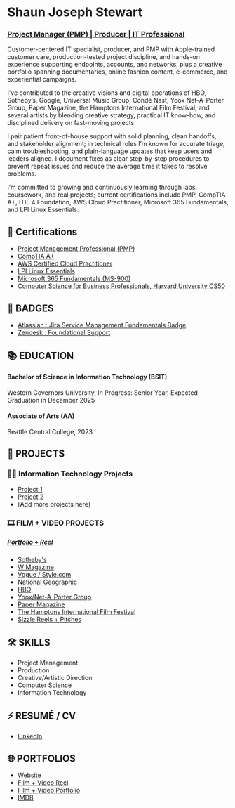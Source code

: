 # Shaun Joseph Stewart 
### [Project Manager (PMP) | Producer | IT Professional](http://www.linkedin.com/in/shaunjosephstewart)

Customer-centered IT specialist, producer, and PMP with Apple-trained customer care, production-tested project discipline, and hands-on experience supporting endpoints, accounts, and networks, plus a creative portfolio spanning documentaries, online fashion content, e-commerce, and experiential campaigns. 

I’ve contributed to the creative visions and digital operations of HBO, Sotheby’s, Google, Universal Music Group, Condé Nast, Yoox Net-A-Porter Group, Paper Magazine, the Hamptons International Film Festival, and several artists by blending creative strategy, practical IT know-how, and disciplined delivery on fast-moving projects. 

I pair patient front-of-house support with solid planning, clean handoffs, and stakeholder alignment; in technical roles I’m known for accurate triage, calm troubleshooting, and plain-language updates that keep users and leaders aligned. I document fixes as clear step-by-step procedures to prevent repeat issues and reduce the average time it takes to resolve problems.

I’m committed to growing and continuously learning through labs, coursework, and real projects; current certifications include PMP, CompTIA A+, ITIL 4 Foundation, AWS Cloud Practitioner, Microsoft 365 Fundamentals, and LPI Linux Essentials.



## 📜 Certifications

-  [Project Management Professional (PMP)](https://www.credly.com/badges/96b9bd60-9e60-40ba-950c-55433c63a4d0/public_url)
-  [CompTIA A+](https://www.credly.com/badges/cc51fc4b-cf2d-4d7b-8b79-a4f26e17b57f/linked_in_profile)
-  [AWS Certified Cloud Practitioner](https://www.credly.com/badges/160256c3-c7ac-4ad5-accf-6de5ae7cf4d2/linked_in_profile)
-  [LPI Linux Essentials](https://www.credly.com/badges/cad1596b-6f50-4b72-b575-f90bcb03b1db/linked_in_profile)
-  [Microsoft 365 Fundamentals (MS-900)](https://learn.microsoft.com/en-us/users/shaunjosephstewart-8076/credentials/2838c3e084e12475)
-  [Computer Science for Business Professionals, Harvard University CS50](https://certificates.cs50.io/954ec01c-cf18-486e-97a2-da8fba59bc1d)



## 📜 BADGES

-  [Atlassian : Jira Service Management Fundamentals Badge ](https://university.atlassian.com/student/award/m48Mrzu7ZXr4Mt93WuzJwwXN)
-  [Zendesk : Foundational Support](https://www.credly.com/badges/ffc2aa0c-4a03-48f7-a853-e263ef754b78)



## 📚 EDUCATION

#### Bachelor of Science in Information Technology (BSIT)
Western Governors University, In Progress: Senior Year, Expected Graduation in December 2025

#### Associate of Arts (AA)
Seattle Central College, 2023



## 💼 PROJECTS

### 👨‍💻 Information Technology Projects
- [Project 1](#)
- [Project 2](#)
- [Add more projects here]

### 🎞  FILM + VIDEO PROJECTS
##### [Portfolio + Reel](http://shaunjosephstewart.com)
- [Sotheby's](https://www.youtube.com/watch?v=MfxGx9C8iu8&list=PL8-y-WpfGSQuuY657by64SuF-EmZtXHkD&pp=gAQB)
- [W Magazine](https://www.youtube.com/watch?v=qzefjYxAKCE&list=PL8-y-WpfGSQsETpU9ryJoBWL7EaDk9Vtn&pp=gAQB)
- [Vogue / Style.com](https://www.youtube.com/watch?v=mSJxWpFhESc&list=PL8-y-WpfGSQuKub2sWjAWT-ppyo-pDF0z&pp=gAQB0gcJCaIEOCosWNin)
- [National Geographic](https://www.youtube.com/watch?v=ppHBvpTHqs0&list=PL8-y-WpfGSQttqsbRhrcMD1iAU4x3uYYz&pp=gAQB0gcJCaIEOCosWNin)
- [HBO](https://www.youtube.com/watch?v=dFTJhFiY6iU&list=PL8-y-WpfGSQuVSNv4FS1icnheOWNRqKkn&pp=gAQB0gcJCaIEOCosWNin)
- [Yoox/Net-A-Porter Group](https://www.youtube.com/watch?v=HmCbSlcGd4E&list=PL8-y-WpfGSQsgqh-Rz8hsbg33HFoUQd0Z&pp=gAQB)
- [Paper Magazine](https://www.youtube.com/watch?v=T9DZL0B12Yk&list=PL8-y-WpfGSQv5nHmSHdQqwFYW_r5q6ZYN&pp=gAQB)
- [The Hamptons International Film Festival](https://www.youtube.com/watch?v=wyTTdzwJ9Ek&list=PL8-y-WpfGSQta-8ULyW_0xAN9DoErB7-i&pp=gAQB)
- [Sizzle Reels + Pitches](https://www.youtube.com/watch?v=MfxGx9C8iu8&list=PL8-y-WpfGSQsY7yVKzVfiCBKJRIhswc7H&pp=gAQB)



## 🛠️ SKILLS

- Project Management
- Production
- Creative/Artistic Direction
- Computer Science
- Information Technology



## ⚡ RESUMÉ / CV

- [LinkedIn](https://www.linkedin.com/in/shaunjosephstewart/)



## 🌐 PORTFOLIOS
- [Website](http://shaunjosephstewart.com)
- [Film + Video Reel](https://www.youtube.com/watch?v=k9BX95vbzd0)
- [Film + Video Portfolio](https://www.youtube.com/@shaunjosephstewart/playlists)
- [IMDB](https://www.imdb.com/name/nm10025509/)


<!--
**shaunjosephstewart/shaunjosephstewart** is a ✨ _special_ ✨ repository because its `README.md` (this file) appears on your GitHub profile.

Here are some ideas to get you started:

- 🔭 I’m currently working on ...
- 🌱 I’m currently learning ...
- 👯 I’m looking to collaborate on ...
- 🤔 I’m looking for help with ...
- 💬 Ask me about ...
- 📫 How to reach me: ...
- 😄 Pronouns: ...
- ⚡ Fun fact: ...
-->

